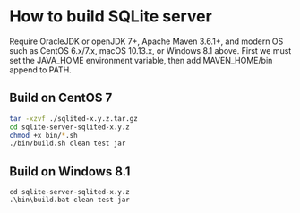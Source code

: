 # How to build SQLite server
Require OracleJDK or openJDK 7+, Apache Maven 3.6.1+, and modern OS such as CentOS 6.x/7.x, 
macOS 10.13.x, or Windows 8.1 above.
First we must set the JAVA_HOME environment variable, then add MAVEN_HOME/bin append to PATH.

## Build on CentOS 7
```bash
tar -xzvf ./sqlited-x.y.z.tar.gz
cd sqlite-server-sqlited-x.y.z
chmod +x bin/*.sh
./bin/build.sh clean test jar
```

## Build on Windows 8.1
```shell
cd sqlite-server-sqlited-x.y.z
.\bin\build.bat clean test jar
```
